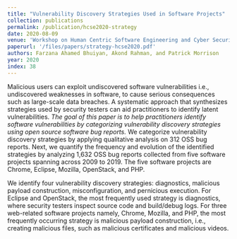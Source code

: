 ```yaml
---
title: "Vulnerability Discovery Strategies Used in Software Projects"
collection: publications
permalink: /publication/hcse2020-strategy
date: 2020-08-09
venue: 'Workshop on Human Centric Software Engineering and Cyber Security, co-located with the 35th IEEE/ACM International Conference on Automated Software Engineering (ASE)'
paperurl: '/files/papers/strategy-hcse2020.pdf'
authors: Farzana Ahamed Bhuiyan, Akond Rahman, and Patrick Morrison
year: 2020
index: 38
--- 
```

Malicious users can exploit undiscovered software vulnerabilities i.e., undiscovered weaknesses in software, to cause serious consequences such as large-scale data breaches. A systematic approach that synthesizes strategies used by security testers can aid practitioners to identify latent vulnerabilities. *The goal of this paper is to help practitioners identify software vulnerabilities by categorizing vulnerability discovery strategies using open source software bug reports.* We categorize vulnerability discovery strategies by applying qualitative analysis on 312 OSS bug reports. Next, we quantify the frequency and evolution of the identified strategies by analyzing 1,632 OSS bug reports collected from five software projects spanning across 2009 to 2019. The five software projects are Chrome, Eclipse, Mozilla, OpenStack, and PHP. 

We identify four vulnerability discovery strategies: diagnostics, malicious payload construction, misconfiguration, and pernicious execution. For Eclipse and OpenStack, the most frequently used strategy is diagnostics, where security testers inspect source code and build/debug logs. For three web-related software projects namely, Chrome, Mozilla, and PHP, the most frequently occurring strategy is malicious payload construction, i.e., creating malicious files, such as malicious certificates and malicious videos. 


